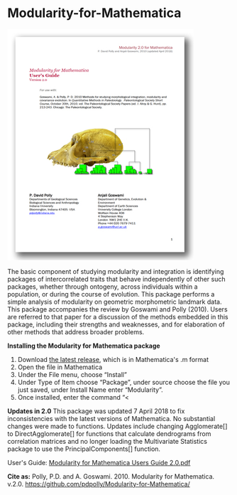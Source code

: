 # Modularity-for-Mathematica

<img src="https://github.com/pdpolly/Modularity-for-Mathematica/blob/main/ModularityIcon.jpg">

The basic component of studying modularity and integration is identifying packages of intercorrelated traits that behave independently of other such packages, whether through ontogeny, across individuals within a population, or during the course of evolution.  This package performs a simple analysis of modularity on geometric morphometric landmark data.  This package accompanies the review by Goswami and Polly (2010).  Users are referred to that paper for a discussion of the methods embedded in this package, including their strengths and weaknesses, and for elaboration of other methods that address broader problems.  

<b>Installing the Modularity for Mathematica package</b>
<ol>
<li>Download <a href="https://github.com/pdpolly/Modularity-for-Mathematica/releases/latest">the latest release</a>, which is in Mathematica's .m format</li>
<li>Open the file in Mathematica</li>
<li>Under the File menu, choose “Install”</li>
<li>Under Type of Item choose “Package”, under source choose the file you just saved, under Install Name enter “Modularity”.</li>
<li>Once installed, enter the command “<<Modularity`” to use the functions.</li>
</ol>

<b>Updates in 2.0</b> This package was updated 7 April 2018 to fix inconsistencies with the latest versions of Mathematica.  No substantial changes were made to functions.  Updates include changing Agglomerate[] to DirectAgglomerate[] for functions that calculate dendrograms from correlation matrices and no longer loading the Multivariate Statistics package to use the PrincipalComponents[] function.  

User's Guide: [Modularity for Mathematica Users Guide 2.0.pdf](https://github.com/pdpolly/Modularity-for-Mathematica/blob/main/Modularity%20for%20Mathematica%20Users%20Guide%202.0.pdf)

<b>Cite as:</b> Polly, P.D. and A. Goswami. 2010. Modularity for Mathematica. v.2.0. https://github.com/pdpolly/Modularity-for-Mathematica/
